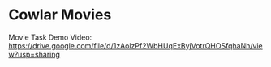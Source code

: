 # Cowlar Movies

Movie Task Demo Video: 
https://drive.google.com/file/d/1zAolzPf2WbHUqExByjVotrQHOSfqhaNh/view?usp=sharing
